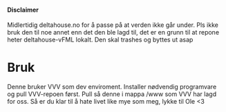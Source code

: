 #### Disclaimer

Midlertidig deltahouse.no for å passe på at verden ikke går under. Pls ikke bruk den til noe annet enn det den ble lagd til, det er en grunn til at repone heter deltahouse-vFML lokalt. Den skal trashes og byttes ut asap

# Bruk
Denne bruker VVV som dev enviroment. Installer nødvendig programvare og pull VVV-repoen først. Pull så denne i mappa /www som VVV har lagd for oss. Så er du klar til å hate livet like mye som meg, lykke til Ole <3
